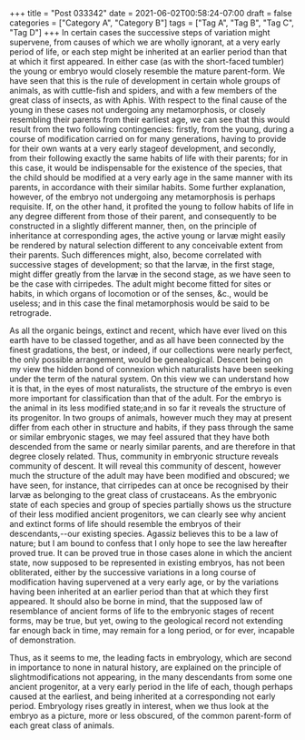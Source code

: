 +++
title = "Post 033342"
date = 2021-06-02T00:58:24-07:00
draft = false
categories = ["Category A", "Category B"]
tags = ["Tag A", "Tag B", "Tag C", "Tag D"]
+++
In certain cases the successive steps of variation might supervene, from causes of which we are wholly ignorant, at a very early period of life, or each step might be inherited at an earlier period than that at which it first appeared. In either case (as with the short-faced tumbler) the young or embryo would closely resemble the mature parent-form. We have seen that this is the rule of development in certain whole groups of animals, as with cuttle-fish and spiders, and with a few members of the great class of insects, as with Aphis. With respect to the final cause of the young in these cases not undergoing any metamorphosis, or closely resembling their parents from their earliest age, we can see that this would result from the two following contingencies: firstly, from the young, during a course of modification carried on for many generations, having to provide for their own wants at a very early stageof development, and secondly, from their following exactly the same habits of life with their parents; for in this case, it would be indispensable for the existence of the species, that the child should be modified at a very early age in the same manner with its parents, in accordance with their similar habits. Some further explanation, however, of the embryo not undergoing any metamorphosis is perhaps requisite. If, on the other hand, it profited the young to follow habits of life in any degree different from those of their parent, and consequently to be constructed in a slightly different manner, then, on the principle of inheritance at corresponding ages, the active young or larvæ might easily be rendered by natural selection different to any conceivable extent from their parents. Such differences might, also, become correlated with successive stages of development; so that the larvæ, in the first stage, might differ greatly from the larvæ in the second stage, as we have seen to be the case with cirripedes. The adult might become fitted for sites or habits, in which organs of locomotion or of the senses, &c., would be useless; and in this case the final metamorphosis would be said to be retrograde.

As all the organic beings, extinct and recent, which have ever lived on this earth have to be classed together, and as all have been connected by the finest gradations, the best, or indeed, if our collections were nearly perfect, the only possible arrangement, would be genealogical. Descent being on my view the hidden bond of connexion which naturalists have been seeking under the term of the natural system. On this view we can understand how it is that, in the eyes of most naturalists, the structure of the embryo is even more important for classification than that of the adult. For the embryo is the animal in its less modified state;and in so far it reveals the structure of its progenitor. In two groups of animals, however much they may at present differ from each other in structure and habits, if they pass through the same or similar embryonic stages, we may feel assured that they have both descended from the same or nearly similar parents, and are therefore in that degree closely related. Thus, community in embryonic structure reveals community of descent. It will reveal this community of descent, however much the structure of the adult may have been modified and obscured; we have seen, for instance, that cirripedes can at once be recognised by their larvæ as belonging to the great class of crustaceans. As the embryonic state of each species and group of species partially shows us the structure of their less modified ancient progenitors, we can clearly see why ancient and extinct forms of life should resemble the embryos of their descendants,--our existing species. Agassiz believes this to be a law of nature; but I am bound to confess that I only hope to see the law hereafter proved true. It can be proved true in those cases alone in which the ancient state, now supposed to be represented in existing embryos, has not been obliterated, either by the successive variations in a long course of modification having supervened at a very early age, or by the variations having been inherited at an earlier period than that at which they first appeared. It should also be borne in mind, that the supposed law of resemblance of ancient forms of life to the embryonic stages of recent forms, may be true, but yet, owing to the geological record not extending far enough back in time, may remain for a long period, or for ever, incapable of demonstration.

Thus, as it seems to me, the leading facts in embryology, which are second in importance to none in natural history, are explained on the principle of slightmodifications not appearing, in the many descendants from some one ancient progenitor, at a very early period in the life of each, though perhaps caused at the earliest, and being inherited at a corresponding not early period. Embryology rises greatly in interest, when we thus look at the embryo as a picture, more or less obscured, of the common parent-form of each great class of animals.

